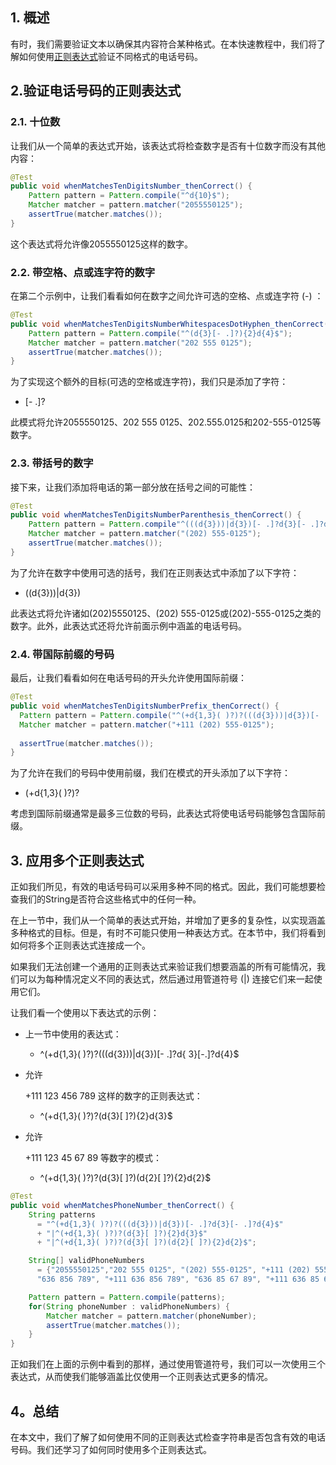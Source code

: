 ## 1. 概述

有时，我们需要验证文本以确保其内容符合某种格式。在本快速教程中，我们将了解如何使用[正则表达式](https://www.baeldung.com/regular-expressions-java)验证不同格式的电话号码。

## 2.验证电话号码的正则表达式

### 2.1. 十位数

让我们从一个简单的表达式开始，该表达式将检查数字是否有十位数字而没有其他内容：

```java
@Test
public void whenMatchesTenDigitsNumber_thenCorrect() {
    Pattern pattern = Pattern.compile("^d{10}$");
    Matcher matcher = pattern.matcher("2055550125");
    assertTrue(matcher.matches());
}
```

这个表达式将允许像2055550125这样的数字。

### 2.2. 带空格、点或连字符的数字

在第二个示例中，让我们看看如何在数字之间允许可选的空格、点或连字符 (-) ：

```java
@Test
public void whenMatchesTenDigitsNumberWhitespacesDotHyphen_thenCorrect() {
    Pattern pattern = Pattern.compile("^(d{3}[- .]?){2}d{4}$");
    Matcher matcher = pattern.matcher("202 555 0125");
    assertTrue(matcher.matches());
}
```

为了实现这个额外的目标(可选的空格或连字符)，我们只是添加了字符：

-   [- .]?

此模式将允许2055550125、202 555 0125、202.555.0125和202-555-0125等数字。

### 2.3. 带括号的数字

接下来，让我们添加将电话的第一部分放在括号之间的可能性：

```java
@Test
public void whenMatchesTenDigitsNumberParenthesis_thenCorrect() {
    Pattern pattern = Pattern.compile"^(((d{3}))|d{3})[- .]?d{3}[- .]?d{4}$");
    Matcher matcher = pattern.matcher("(202) 555-0125");
    assertTrue(matcher.matches());
}
```

为了允许在数字中使用可选的括号，我们在正则表达式中添加了以下字符：

-   ((d{3}))|d{3})

此表达式将允许诸如(202)5550125、(202) 555-0125或(202)-555-0125之类的数字。此外，此表达式还将允许前面示例中涵盖的电话号码。

### 2.4. 带国际前缀的号码

最后，让我们看看如何在电话号码的开头允许使用国际前缀：

```java
@Test
public void whenMatchesTenDigitsNumberPrefix_thenCorrect() {
  Pattern pattern = Pattern.compile("^(+d{1,3}( )?)?(((d{3}))|d{3})[- .]?d{3}[- .]?d{4}$");
  Matcher matcher = pattern.matcher("+111 (202) 555-0125");
  
  assertTrue(matcher.matches());
}

```

为了允许在我们的号码中使用前缀，我们在模式的开头添加了以下字符：

-   (+d{1,3}( )?)?

考虑到国际前缀通常是最多三位数的号码，此表达式将使电话号码能够包含国际前缀。

## 3. 应用多个正则表达式

正如我们所见，有效的电话号码可以采用多种不同的格式。因此，我们可能想要检查我们的String是否符合这些格式中的任何一种。

在上一节中，我们从一个简单的表达式开始，并增加了更多的复杂性，以实现涵盖多种格式的目标。但是，有时不可能只使用一种表达方式。在本节中，我们将看到如何将多个正则表达式连接成一个。

如果我们无法创建一个通用的正则表达式来验证我们想要涵盖的所有可能情况，我们可以为每种情况定义不同的表达式，然后通过用管道符号 (|) 连接它们来一起使用它们。

让我们看一个使用以下表达式的示例：

-   上一节中使用的表达式：

    -   ^(+d{1,3}( )?)?(((d{3}))|d{3})[- .]?d{ 3}[-.]?d{4}$

-   允许

    +111 123 456 789 这样的数字的正则表达式：

    -   ^(+d{1,3}( )?)?(d{3}[ ]?){2}d{3}$

-   允许

    +111 123 45 67 89 等数字的模式：

    -   ^(+d{1,3}( )?)?(d{3}[ ]?)(d{2}[ ]?){2}d{2}$

```java
@Test
public void whenMatchesPhoneNumber_thenCorrect() {
    String patterns 
      = "^(+d{1,3}( )?)?(((d{3}))|d{3})[- .]?d{3}[- .]?d{4}$" 
      + "|^(+d{1,3}( )?)?(d{3}[ ]?){2}d{3}$" 
      + "|^(+d{1,3}( )?)?(d{3}[ ]?)(d{2}[ ]?){2}d{2}$";

    String[] validPhoneNumbers 
      = {"2055550125","202 555 0125", "(202) 555-0125", "+111 (202) 555-0125", 
      "636 856 789", "+111 636 856 789", "636 85 67 89", "+111 636 85 67 89"};

    Pattern pattern = Pattern.compile(patterns);
    for(String phoneNumber : validPhoneNumbers) {
        Matcher matcher = pattern.matcher(phoneNumber);
        assertTrue(matcher.matches());
    }
}
```

正如我们在上面的示例中看到的那样，通过使用管道符号，我们可以一次使用三个表达式，从而使我们能够涵盖比仅使用一个正则表达式更多的情况。

## 4。总结

在本文中，我们了解了如何使用不同的正则表达式检查字符串是否包含有效的电话号码。我们还学习了如何同时使用多个正则表达式。